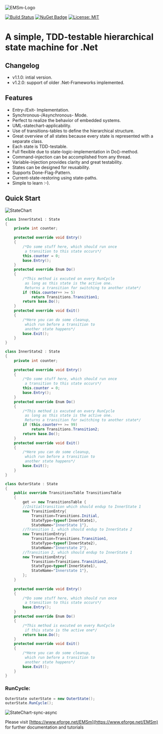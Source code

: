 ![EMSm-Logo](https://www.eforge.net/EMSmImages/0d0a3187-9e07-4475-9480-bd41b011ad73/EMSm-Logo-with-Text2.jpg)  

[![Build Status](https://dev.azure.com/ehrengrubermanfred/EMSm/_apis/build/status/EdotMdot.EMSm?branchName=master)](https://dev.azure.com/ehrengrubermanfred/EMSm/_build/latest?definitionId=3&branchName=master)
[![NuGet Badge](https://buildstats.info/nuget/EMSm)](https://www.nuget.org/packages/EMSm/)
[![License: MIT](https://img.shields.io/badge/License-MIT-yellow.svg)](https://opensource.org/licenses/MIT)  


# A simple, TDD-testable hierarchical state machine for .Net

## Changelog
* v1.1.0: intial version.
* v1.2.0: support of older .Net-Frameworks implemented.

## Features
* Entry-/Exit- Implementation.
* Synchronous-/Asynchronous- Mode.
* Perfect to realize the behavior of embedded systems.
* UML-statechart-applicability.
* Use of transitions-tables to define the hierarchical structure.
* Great overview of all states because every state is represented with a separate class.
* Each state is TDD-testable.
* Full flexible due to state-logic-implementation in Do()-method.
* Command-injection can be accomplished from any thread.
* Variable-injection provides clarity and great testability.
* States can be designed for reusability.
* Supports Done-Flag-Pattern.
* Current-state-restoring using state-paths.
* Simple to learn :-).

## Quick Start

![StateChart](https://www.eforge.net/EMSmImages/0d0a3187-9e07-4475-9480-bd41b011ad73/StateChart.jpg)

```csharp
class InnerState1 : State
{
    private int counter;
 
    protected override void Entry()
    {
        /*Do some stuff here, which should run once
         a transition to this state occurs*/
        this.counter = 0;
        base.Entry();
    }
    protected override Enum Do()
    {
        /*This method is excuted on every RunCycle 
         as long as this state is the active one.
         Returns a transition for switching to another state*/
        if (this.counter++ >= 5)
            return Transitions.Transition1;
        return base.Do();
    }
    protected override void Exit()
    {
        /*Here you can do some cleanup,
         which run before a transition to
         another state happens*/
        base.Exit();
    }
}
```

```csharp
class InnerState2 : State
{
    private int counter;
 
    protected override void Entry()
    {
        /*Do some stuff here, which should run once
         a transition to this state occurs*/
        this.counter = 0;
        base.Entry();
    }
    protected override Enum Do()
    {
        /*This method is excuted on every RunCycle 
         as long as this state is the active one.
         Returns a transition for switching to another state*/
        if (this.counter++ >= 99)
            return Transitions.Transition2;
        return base.Do();
    }
    protected override void Exit()
    {
        /*Here you can do some cleanup,
         which run before a transition to
         another state happens*/
        base.Exit();
    }
}
```

```csharp
class OuterState : State
{
    public override TransitionsTable TransitionsTable
    {
        get => new TransitionsTable {
        //Initialtransition which should endup to InnerState 1
        new TransitionEntry{    
            Transition=Transitions.Initial,
            StateType=typeof(InnerState1),
            StateName="InnerState 1"},
        //Transition 1, which should endup to InnerState 2
        new TransitionEntry{
            Transition=Transitions.Transition1,
            StateType=typeof(InnerState2),
            StateName="Innerstate 2"},
        //Transition 2, which should endup to InnerState 1
        new TransitionEntry{
            Transition=Transitions.Transition2,
            StateType=typeof(InnerState1),
            StateName="Innerstate 1"},
        };
    }
 
    protected override void Entry()
    {
        /*Do some stuff here, which should run once
         a transition to this state occurs*/
        base.Entry();
    }
    protected override Enum Do()
    {
        /*This method is excuted on every RunCycle 
         if this state is the active one*/
        return base.Do();
    }
    protected override void Exit()
    {
        /*Here you can do some cleanup,
         which run before a transition to
         another state happens*/
        base.Exit();
    }
}
```

### RunCycle:
```csharp
OuterState outerState = new OuterState();
outerState.RunCycle();
```  
![StateChart-sync-async](https://www.eforge.net/EMSmImages/0d0a3187-9e07-4475-9480-bd41b011ad73/StateChart-sync-async.jpg)  
  
  
Please visit [https://www.eforge.net/EMSm](https://www.eforge.net/EMSm) for further documentation and tutorials
